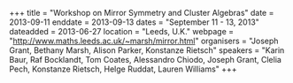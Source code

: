 +++
title = "Workshop on Mirror Symmetry and Cluster Algebras"
date = 2013-09-11
enddate = 2013-09-13
dates = "September 11 - 13, 2013"
dateadded = 2013-06-27
location = "Leeds, U.K."
webpage = "http://www.maths.leeds.ac.uk/~marsh/mirror.html"
organisers = "Joseph Grant, Bethany Marsh, Alison Parker, Konstanze Rietsch"
speakers = "Karin Baur, Raf Bocklandt, Tom Coates, Alessandro Chiodo, Joseph Grant, Clelia Pech, Konstanze Rietsch, Helge Ruddat, Lauren Williams"
+++
